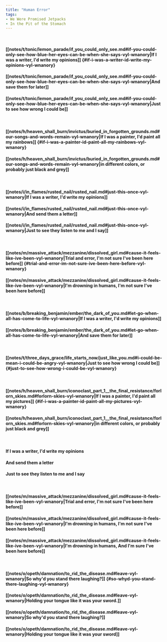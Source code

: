 ```yaml
---
title: "Human Error"
tags:
- We Were Promised Jetpacks
- In the Pit of the Stomach
---
```

&nbsp;
#### [[notes/t/tonic/lemon_parade/if_you_could_only_see.md#if-you-could-only-see-how-blue-her-eyes-can-be-when-she-says-vyl-wnanory|If I was a writer, I'd write my opinions]] {#if-i-was-a-writer-id-write-my-opinions-vyl-wnanory}
#### [[notes/t/tonic/lemon_parade/if_you_could_only_see.md#if-you-could-only-see-how-blue-her-eyes-can-be-when-she-says-vyl-wnanory|And save them for later]]
#### [[notes/t/tonic/lemon_parade/if_you_could_only_see.md#if-you-could-only-see-how-blue-her-eyes-can-be-when-she-says-vyl-wnanory|Just to see how wrong I could be]]
&nbsp;
#### [[notes/h/heaven_shall_burn/invictus/buried_in_forgotten_grounds.md#our-songs-and-words-remain-vyl-wnanory|If I was a painter, I'd paint all my rainbows]] {#if-i-was-a-painter-id-paint-all-my-rainbows-vyl-wnanory}
#### [[notes/h/heaven_shall_burn/invictus/buried_in_forgotten_grounds.md#our-songs-and-words-remain-vyl-wnanory|in different colors, or probably just black and grey]]
&nbsp;
#### [[notes/i/in_flames/rusted_nail/rusted_nail.md#just-this-once-vyl-wnanory|If I was a writer, I'd write my opinions]]
#### [[notes/i/in_flames/rusted_nail/rusted_nail.md#just-this-once-vyl-wnanory|And send them a letter]]
#### [[notes/i/in_flames/rusted_nail/rusted_nail.md#just-this-once-vyl-wnanory|Just to see they listen to me and I say]]
&nbsp;
#### [[notes/m/massive_attack/mezzanine/dissolved_girl.md#cause-it-feels-like-ive-been-vyl-wnanory|Trial and error, I'm not sure I've been here before]] {#trial-and-error-im-not-sure-ive-been-here-before-vyl-wnanory}
#### [[notes/m/massive_attack/mezzanine/dissolved_girl.md#cause-it-feels-like-ive-been-vyl-wnanory|I'm drowning in humans, I'm not sure I've been here before]]
&nbsp;
#### [[notes/b/breaking_benjamin/ember/the_dark_of_you.md#let-go-when-all-has-come-to-life-vyl-wnanory|If I was a writer, I'd write my opinions]]
#### [[notes/b/breaking_benjamin/ember/the_dark_of_you.md#let-go-when-all-has-come-to-life-vyl-wnanory|And save them for later]]
&nbsp;
#### [[notes/t/three_days_grace/life_starts_now/just_like_you.md#i-could-be-mean-i-could-be-angry-vyl-wnanory|Just to see how wrong I could be]] {#just-to-see-how-wrong-i-could-be-vyl-wnanory}
&nbsp;
#### [[notes/h/heaven_shall_burn/iconoclast_part_1__the_final_resistance/forlorn_skies.md#forlorn-skies-vyl-wnanory|If I was a painter, I'd paint all my pictures]] {#if-i-was-a-painter-id-paint-all-my-pictures-vyl-wnanory}
#### [[notes/h/heaven_shall_burn/iconoclast_part_1__the_final_resistance/forlorn_skies.md#forlorn-skies-vyl-wnanory|in different colors, or probably just black and grey]]
&nbsp;
#### If I was a writer, I'd write my opinions
#### And send them a letter
#### Just to see they listen to me and I say
&nbsp;
#### [[notes/m/massive_attack/mezzanine/dissolved_girl.md#cause-it-feels-like-ive-been-vyl-wnanory|Trial and error, I'm not sure I've been here before]]
#### [[notes/m/massive_attack/mezzanine/dissolved_girl.md#cause-it-feels-like-ive-been-vyl-wnanory|I'm drowning in humans, I'm not sure I've been here before]]
#### [[notes/m/massive_attack/mezzanine/dissolved_girl.md#cause-it-feels-like-ive-been-vyl-wnanory|I'm drowning in humans, And I'm sure I've been here before]]
&nbsp;
#### [[notes/o/opeth/damnation/to_rid_the_disease.md#leave-vyl-wnanory|So why'd you stand there laughing?]] {#so-whyd-you-stand-there-laughing-vyl-wnanory}
#### [[notes/o/opeth/damnation/to_rid_the_disease.md#leave-vyl-wnanory|Holding your tongue like it was your sword.]]
#### [[notes/o/opeth/damnation/to_rid_the_disease.md#leave-vyl-wnanory|So why'd you stand there laughing?]]
#### [[notes/o/opeth/damnation/to_rid_the_disease.md#leave-vyl-wnanory|Holding your tongue like it was your sword]]
